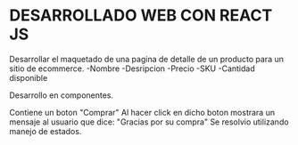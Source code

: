 # DESARROLLADO WEB CON REACT JS

Desarrollar el maquetado de una pagina de detalle de un producto para un sitio de ecommerce.
-Nombre
-Desripcion
-Precio
-SKU
-Cantidad disponible

Desarrollo en componentes.

Contiene un boton "Comprar"
Al hacer click en dicho boton mostrara un mensaje al usuario que dice:
"Gracias por su compra"
Se resolvio utilizando manejo de estados.
